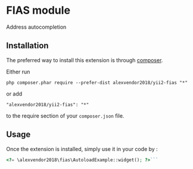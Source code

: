 FIAS module
===========
Address autocompletion

Installation
------------

The preferred way to install this extension is through [composer](http://getcomposer.org/download/).

Either run

```
php composer.phar require --prefer-dist alexvendor2018/yii2-fias "*"
```

or add

```
"alexvendor2018/yii2-fias": "*"
```

to the require section of your `composer.json` file.


Usage
-----

Once the extension is installed, simply use it in your code by  :

```php
<?= \alexvendor2018\fias\AutoloadExample::widget(); ?>```